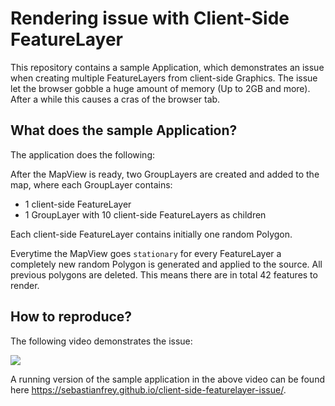 # Rendering issue with Client-Side FeatureLayer

This repository contains a sample Application, which demonstrates an issue when creating multiple FeatureLayers from client-side Graphics. The issue let the browser gobble a huge amount of memory (Up to 2GB and more). After a while this causes a cras of the browser tab.

## What does the sample Application?
The application does the following:

After the MapView is ready, two GroupLayers are created and added to the map, where each GroupLayer contains:

  - 1 client-side FeatureLayer
  - 1 GroupLayer with 10 client-side FeatureLayers as children

Each client-side FeatureLayer contains initially one random Polygon.

Everytime the MapView goes `stationary` for every FeatureLayer a completely new random Polygon is generated and applied to the source. All previous polygons are deleted. This means there are in total 42 features to render.

## How to reproduce?
The following video demonstrates the issue:

![](./assets/demo.gif)

A running version of the sample application in the above video can be found here https://sebastianfrey.github.io/client-side-featurelayer-issue/.
